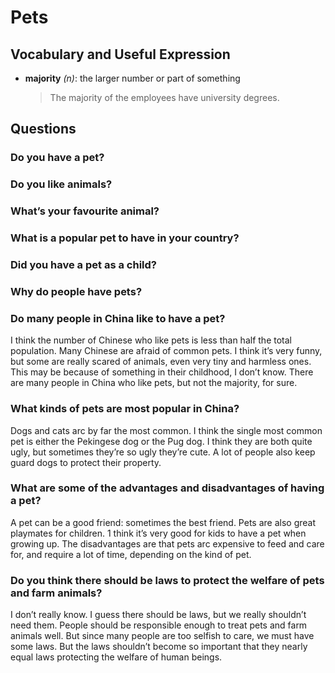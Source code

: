 # Pets
## Vocabulary and Useful Expression
* **majority** *(n)*: the larger number or part of something
  > The majority of the employees have university degrees.
## Questions
### Do you have a pet?
### Do you like animals?
### What’s your favourite animal?
### What is a popular pet to have in your country?
### Did you have a pet as a child?
### Why do people have pets?
### Do many people in China like to have a pet? 
I think the number of Chinese who like pets is less than half the total population. Many Chinese are afraid of common pets. I think it’s very funny, but some are really scared of animals, even very tiny and harmless ones. This may be because of something in their childhood, I don’t know. There are many people in China who like pets, but not the majority, for sure.
### What kinds of pets are most popular in China? 
Dogs and cats arc by far the most common. I think the single most common pet is either the Pekingese dog or the Pug dog. I think they are both quite ugly, but sometimes they’re so ugly they’re cute. A lot of people also keep guard dogs to protect their property.
### What are some of the advantages and disadvantages of having a pet? 
A pet can be a good friend: sometimes the best friend. Pets are also great playmates for children. 1 think it’s very good for kids to have a pet when growing up. The disadvantages are that pets arc expensive to feed and care for, and require a lot of time, depending on the kind of pet.
### Do you think there should be laws to protect the welfare of pets and farm animals? 
I don’t really know. I guess there should be laws, but we really shouldn’t need them. People should be responsible enough to treat pets and farm animals well. But since many people are too selfish to care, we must have some laws. But the laws shouldn’t become so important that they nearly equal laws protecting the welfare of human beings.
